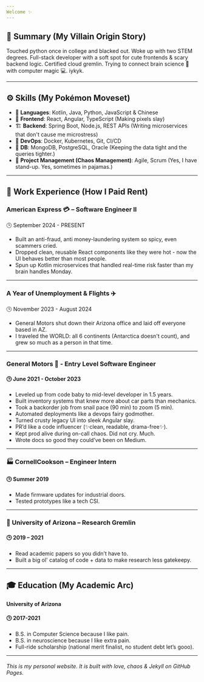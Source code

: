 ```yaml
---
Welcome ✨
---
```


## 🧠 Summary (My Villain Origin Story)
Touched python once in college and blacked out. Woke up with two STEM degrees.
Full-stack developer with a soft spot for cute frontends & scary backend logic. Certified cloud gremlin. Trying to connect brain science 🧠 with computer magic 💻. iykyk.

---

## ⚙️ Skills (My Pokémon Moveset)

- 🧃 **Languages**: Kotlin, Java, Python, JavaScript & Chinese
- 🎨 **Frontend**: React, Angular, TypeScript (Making pixels slay)
- 🏗️ **Backend**: Spring Boot, Node.js, REST APIs (Writing microservices that don't cause me microstress)
- 🚀 **DevOps**: Docker, Kubernetes, Git, CI/CD 
- 🧠 **DB**: MongoDB, PostgreSQL, Oracle (Keeping the data tight and the queries tighter.)
- 🧩 **Project Management (Chaos Management)**: Agile, Scrum (Yes, I have stand-up. Yes, sometimes in pajamas.)

---

## 💼 Work Experience (How I Paid Rent)

### American Express 💳 – Software Engineer II
🕒 September 2024 - PRESENT
- Built an anti-fraud, anti money-laundering system so spicy, even scammers cried.
- Dropped clean, reusable React components like they were hot - now the UI behaves better than most people.
- Spun up Kotlin microservices that handled real-time risk faster than my brain handles Monday.

---

### A Year of Unemployment & Flights ✈️
🕒 November 2023 - August 2024
- General Motors shut down their Arizona office and laid off everyone based in AZ. 
- I traveled the WORLD: all 6 continents (Antarctica doesn't count), and grew so much as a person in that time.

---

### General Motors 🚗 - Entry Level Software Engineer
#### 🕒 June 2021 - October 2023
- Leveled up from code baby to mid-level developer in 1.5 years.
- Built inventory systems that knew more about car parts than mechanics.
- Took a backorder job from snail pace (90 min) to zoom (5 min).
- Automated deployments like a devops fairy godmother.
- Turned crusty legacy UI into sleek Angular slay.
- PR’d like a code influencer (✨clean, readable, drama-free✨).
- Kept prod alive during on-call chaos. Did not cry. Much.
- Wrote docs so good they could’ve been on Medium.

---

### 🏭 CornellCookson – Engineer Intern 
#### 🕒 Summer 2019
- Made firmware updates for industrial doors.
- Tested prototypes like a tech CSI.

---

### 🧪 University of Arizona – Research Gremlin 
#### 🕒 2019 – 2021
- Read academic papers so you didn’t have to.
- Built a big ol' catalog of code + data to make research less gatekeepy.

---

## 🎓 Education (My Academic Arc)

#### **University of Arizona** 
#### 🕒 2017-2021
- B.S. in Computer Science because I like pain.
- B.S. in neuroscience because I like extra pain.
- Full-ride scholarship (national merit finalist, no student debt let’s gooo).

---

######  This is my personal website. It is built with love, chaos & Jekyll on GitHub Pages.
